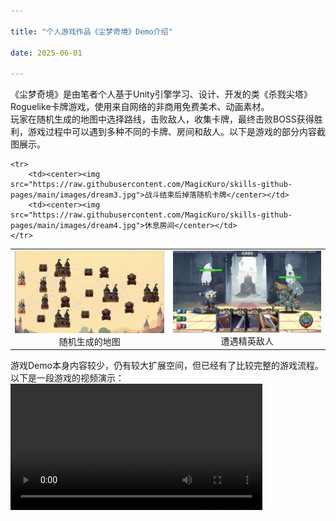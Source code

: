```yaml
---

title: "个人游戏作品《尘梦奇境》Demo介绍"

date: 2025-06-01

---
```

  《尘梦奇境》是由笔者个人基于Unity引擎学习、设计、开发的类《杀戮尖塔》Roguelike卡牌游戏，使用来自网络的非商用免费美术、动画素材。<br>
  玩家在随机生成的地图中选择路线，击败敌人，收集卡牌，最终击败BOSS获得胜利，游戏过程中可以遇到多种不同的卡牌、房间和敌人。以下是游戏的部分内容截图展示。
  <table>
    <tr>
        <td><center><img src="https://raw.githubusercontent.com/MagicKuro/skills-github-pages/main/images/dream2.png">随机生成的地图</center></td>
        <td><center><img src="https://raw.githubusercontent.com/MagicKuro/skills-github-pages/main/images/dream1.png">遭遇精英敌人</center></td>
    </tr>

    <tr>
        <td><center><img src="https://raw.githubusercontent.com/MagicKuro/skills-github-pages/main/images/dream3.jpg">战斗结束后掉落随机卡牌</center></td>
        <td><center><img src="https://raw.githubusercontent.com/MagicKuro/skills-github-pages/main/images/dream4.jpg">休息房间</center></td>
    </tr>
  </table>
  游戏Demo本身内容较少，仍有较大扩展空间，但已经有了比较完整的游戏流程。以下是一段游戏的视频演示：
  <video width="80%" controls>
  <source src="https://raw.githubusercontent.com/MagicKuro/skills-github-pages/main/videos/dream.mp4" type="video/mp4">
  你的浏览器不支持视频播放
  </video>
